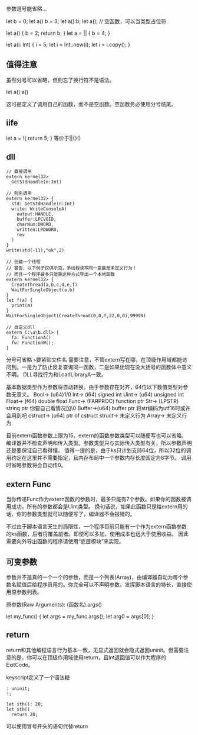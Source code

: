 参数逗号能省略...

let b = 0;
let a() b = 3;
let a():b;
let a(); // 空函数，可以当类型占位符

let a() {
  b = 2;
  return b;
}
let a = || {
  b = 4;
}

let a(i: Int) {
  i = 5;
  let i = Int::new(i);
  let i = i.copy();
}

## 值得注意

虽然分号可以省略，但别忘了换行符不是语法。

let a()
a()

这可是定义了调用自己的函数，而不是空函数。空函数务必使用分号结尾。

## iife

let a = !{
  return 5;
}
等价于||{}()

## dll
```
// 直接调用
extern kernel32> 
  GetStdHandle(n:Int)

// 别名调用
extern kernel32> {
  std: GetStdHandle(n:Int)
  write: WriteConsoleA(
    output:HANDLE,
    buffer:LPCVOID,
    charNum:DWORD,
    written:LPDWORD,
    rev
  )
}
write(std(-11),"ok",2)

// 创建一个线程
// 警告，以下例子仅供示范，多线程读写同一变量是未定义行为！
// 而且一个程序最多只能靠这种方式导出一个本地函数
extern kernel32> {
  CreateThread(a,b,c,d,e,f)
  WaitForSingleObject(a,b)
}
let f(a) {
  print(a)
}
WaitForSingleObject(CreateThread(0,0,f,22,0,0),99999)

// 自定义dll
extern C:\a\b.dll> {
  fa: FunctionA()
  fw: FunctionW();
}
```
分号可省略
`>`要紧贴文件名
需要注意，不管extern写在哪，在顶级作用域都能访问到。一是为了防止反复查询同一函数，二是如果出现在没大括号的函数体中意义不明。
DLL寻找行为和LoadLibraryA一致。

基本数据类型作为参数将自动转换。由于参数存在对齐，64位以下数值类型对参数无意义。
Bool->  (u64)1/0
Int->   (i64) signed int
Uint->  (u64) unsigned int
Float-> (f64) double float
Func->  (FARPROC) function ptr
Str->   (LPSTR) string ptr 你要自己看情况加\0
Buffer->(u64) buffer ptr 将str编码为utf16时或许会用到吧
cstruct-> (u64) ptr of cstruct
struct-> 未定义行为
Array-> 未定义行为

目前extern函数参数上限为15。extern的函数参数类型可以随便写也可以省略，编译器并不检查声明和传入类型。参数类型只与实际传入类型有关，所以参数声明还是要保证自己看得懂。
值得一提的是，由于ks只计划支持64位，所以32位的调用约定在这里并不需要指定，且内存布局中一个参数内存长度固定为8字节。
调用时省略参数将会自动传0。

## extern Func

当你传递Func作为extern函数的参数时，最多只能有7个参数。如果你的函数被调用成功，所有的参数都会是Uint类型。
换句话说，如果此函数只是给extern用的话，你的参数类型就可以随便写了，编译器不会报错的。

不过由于脚本语言天生的局限性，一个程序目前只能有一个作为extern函数参数的ks函数，后者将覆盖前者。即使可以多加，使用成本也远大于使用收益。
因此需要向外导出函数的程序请使用“底层模块”来实现。

## 可变参数

参数并不是真的一个一个的参数，而是一个列表(Array)，由编译器自动为每个参数名赋值后给程序员用的。你完全可以不声明参数，发挥脚本语言的特长，直接使用原参数列表。

原参数(Raw Arguments): (函数名).args()

let my_func() {
  let args = my_func.args();
  let arg0 = args[0];
}

## return

return和其他编程语言行为基本一致，无显式返回就会隐式返回uninit。但需要注意的是，你可以在顶级作用域使用return，且Int返回值可以作为程序的ExitCode。

keyscript定义了一个语法糖
```
: uninit;
:;

let sth(): 20;
let sth()
  return 20;
```
可以使用冒号开头的语句代替return
